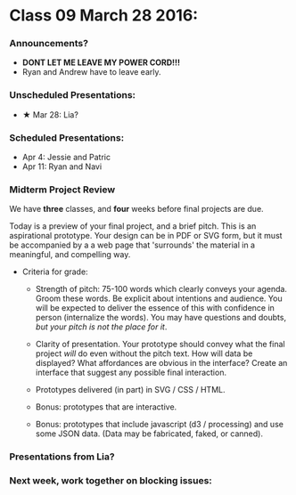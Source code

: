 # Class 09 March 28 2016:


### Announcements?
* **DONT LET ME LEAVE MY POWER CORD!!!**
* Ryan and Andrew have to leave early.


### Unscheduled Presentations:
* ★ Mar 28: Lia?

### Scheduled Presentations:
* Apr  4: Jessie and Patric
* Apr 11: Ryan and Navi


### Midterm Project Review

We have **three** classes, and **four** weeks before final projects are due.

Today is a preview of your final project, and a brief pitch. This is an aspirational prototype. Your design can be in PDF or SVG form, but it must be accompanied by a a web page that 'surrounds' the material in a meaningful, and compelling way.

- Criteria for grade:
    - Strength of pitch: 75-100 words which clearly conveys your agenda. Groom these words. Be explicit about intentions and audience. You will be expected to deliver the essence of this with confidence in person (internalize the words). You may have questions and doubts, _but your pitch is not the place for it_.

    - Clarity of presentation. Your prototype should convey what the final project *will* do even without the pitch text. How will data be displayed? What affordances are obvious in the interface? Create an interface that suggest any possible final interaction.
    - Prototypes delivered (in part) in SVG / CSS / HTML.
    - Bonus: prototypes that are interactive.
    - Bonus: prototypes that include javascript (d3 / processing) and use some JSON data. (Data may be fabricated, faked, or canned).


### Presentations from Lia?


### Next week, work together on blocking issues:
